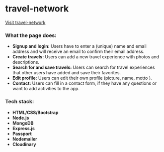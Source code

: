 # travel-network

[Visit travel-network](https://travel-network.herokuapp.com/)

### What the page does:

- **Signup and login:** Users have to enter a (unique) name and email address and will receive an email to confirm their email address.
- **Create travels:** Users can add a new travel experience with photos and descriptions.
- **Search for and save travels:** Users can search for travel experiences that other users have added and save their favorites.
- **Edit profile:** Users can edit their own profile (picture, name, motto ).
- **Contact:** Users can fill in a contact form, if they have any questions or want to add activities to the app.

### Tech stack:

- **HTML/CSS/Bootstrap**
- **Node.js**
- **MongoDB**
- **Express.js**
- **Passport**
- **Nodemailer**
- **Cloudinary**
